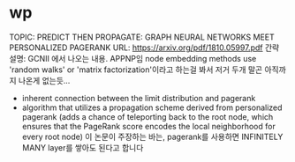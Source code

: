# wp

TOPIC: PREDICT THEN PROPAGATE: GRAPH NEURAL
NETWORKS MEET PERSONALIZED PAGERANK
URL: https://arxiv.org/pdf/1810.05997.pdf
간략 설명: GCNII 에서 나오는 내용.  APPNP임
node embedding methods use 'random walks' or 'matrix factorization'이라고 하는걸 봐서 저거 두개 말곤 아직까지 나온게 없는듯...
- inherent connection between the limit distribution and pagerank
- algorithm that utilizes a propagation scheme derived from personalized pagerank (adds a chance of teleporting back to the root node, which ensures that the PageRank score encodes the local neighborhood for every root node)
이 논문이 주장하는 바는, pagerank를 사용하면 INFINITELY MANY layer를 쌓아도 된다고 합니다